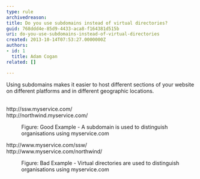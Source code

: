 ```yaml
---
type: rule
archivedreason: 
title: Do you use subdomains instead of virtual directories?
guid: 768ddd4e-85d9-4433-aca8-f164381d515b
uri: do-you-use-subdomains-instead-of-virtual-directories
created: 2013-10-14T07:53:27.0000000Z
authors:
- id: 1
  title: Adam Cogan
related: []

---
```



Using subdomains&#160;makes it easier to host different sections of your website on different platforms and in different geographic locations.
<br><excerpt class='endintro'></excerpt><br>
<p class="ssw15-rteElement-GreyBox">​​​​http&#58;//ssw.myservice.com/<br>http&#58;//northwind.myservice.com/</p><div><dd class="ssw15-rteElement-FigureGood">Figure&#58;&#160;​Good Example - A subdomain is used to distinguish&#160;​organisations using myservice.com</dd><p class="ssw15-rteElement-GreyBox">​​​http&#58;//www.myservice.com/ssw/<br>http&#58;//www.myservice.com/northwind/</p></div><div><dd class="ssw15-rteElement-FigureBad">​​Figure&#58; Bad Example - Virtual directories are used to distinguish organisations using myservice.com<br></dd></div>


